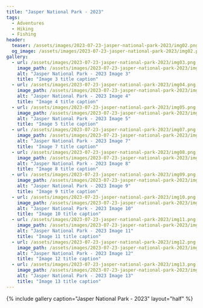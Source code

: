```yaml
---
title: "Jasper National Park - 2023"
tags:
  - Adventures
  - Hiking
  - Fishing
header:
  teaser: /assets/images/2023-07-23-jasper-national-park-2023/img02.png
  og_image: /assets/images/2023-07-23-jasper-national-park-2023/img02.png
gallery:
  - url: /assets/images/2023-07-23-jasper-national-park-2023/img03.png
    image_path: /assets/images/2023-07-23-jasper-national-park-2023/img03.png
    alt: "Jasper National Park - 2023 Image 3"
    title: "Image 3 title caption"
  - url: /assets/images/2023-07-23-jasper-national-park-2023/img04.png
    image_path: /assets/images/2023-07-23-jasper-national-park-2023/img04.png
    alt: "Jasper National Park - 2023 Image 4"
    title: "Image 4 title caption"
  - url: /assets/images/2023-07-23-jasper-national-park-2023/img05.png
    image_path: /assets/images/2023-07-23-jasper-national-park-2023/img05.png
    alt: "Jasper National Park - 2023 Image 5"
    title: "Image 5 title caption"
  - url: /assets/images/2023-07-23-jasper-national-park-2023/img07.png
    image_path: /assets/images/2023-07-23-jasper-national-park-2023/img07.png
    alt: "Jasper National Park - 2023 Image 7"
    title: "Image 7 title caption"
  - url: /assets/images/2023-07-23-jasper-national-park-2023/img08.png
    image_path: /assets/images/2023-07-23-jasper-national-park-2023/img08.png
    alt: "Jasper National Park - 2023 Image 8"
    title: "Image 8 title caption"
  - url: /assets/images/2023-07-23-jasper-national-park-2023/img09.png
    image_path: /assets/images/2023-07-23-jasper-national-park-2023/img09.png
    alt: "Jasper National Park - 2023 Image 9"
    title: "Image 9 title caption"
  - url: /assets/images/2023-07-23-jasper-national-park-2023/img10.png
    image_path: /assets/images/2023-07-23-jasper-national-park-2023/img10.png
    alt: "Jasper National Park - 2023 Image 10"
    title: "Image 10 title caption"
  - url: /assets/images/2023-07-23-jasper-national-park-2023/img11.png
    image_path: /assets/images/2023-07-23-jasper-national-park-2023/img11.png
    alt: "Jasper National Park - 2023 Image 11"
    title: "Image 11 title caption"
  - url: /assets/images/2023-07-23-jasper-national-park-2023/img12.png
    image_path: /assets/images/2023-07-23-jasper-national-park-2023/img12.png
    alt: "Jasper National Park - 2023 Image 12"
    title: "Image 12 title caption"
  - url: /assets/images/2023-07-23-jasper-national-park-2023/img13.png
    image_path: /assets/images/2023-07-23-jasper-national-park-2023/img13.png
    alt: "Jasper National Park - 2023 Image 13"
    title: "Image 13 title caption"
---
```


{% include gallery caption="Jasper National Park - 2023" layout="half" %}
